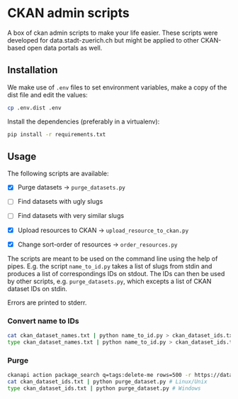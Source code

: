 CKAN admin scripts
==================

A box of ckan admin scripts to make your life easier. These scripts were developed for data.stadt-zuerich.ch but might be applied to other CKAN-based open data portals as well.

## Installation

We make use of `.env` files to set environment variables, make a copy of the dist file and edit the values:

```bash
cp .env.dist .env
```

Install the dependencies (preferably in a virtualenv):

```bash
pip install -r requirements.txt
```

## Usage

The following scripts are available:

- [x] Purge datasets -> `purge_datasets.py`
- [ ] Find datasets with ugly slugs
- [ ] Find datasets with very similar slugs
- [x] Upload resources to CKAN -> `upload_resource_to_ckan.py`
- [x] Change sort-order of resources -> `order_resources.py`


The scripts are meant to be used on the command line using the help of pipes.
E.g. the script `name_to_id.py` takes a list of slugs from stdin and produces a list of correspondings IDs on stdout.
The IDs can then be used by other scripts, e.g. `purge_datasets.py`, which excepts a list of CKAN dataset IDs on stdin.

Errors are printed to stderr.

### Convert name to IDs
```bash
cat ckan_dataset_names.txt | python name_to_id.py > ckan_dataset_ids.txt # Linux/Unix
type ckan_dataset_names.txt | python name_to_id.py > ckan_dataset_ids.txt # Windows
```

### Purge
```bash
ckanapi action package_search q=tags:delete-me rows=500 -r https://data.stadt-zuerich.ch | jq -r ".results|.[]|.name" > ckan_dataset_ids.txt
cat ckan_dataset_ids.txt | python purge_dataset.py # Linux/Unix
type ckan_dataset_ids.txt | python purge_dataset.py # Windows
```
